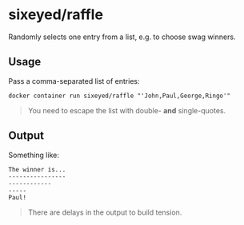 # sixeyed/raffle

Randomly selects one entry from a list, e.g. to choose swag winners.

## Usage

Pass a comma-separated list of entries:

```
docker container run sixeyed/raffle "'John,Paul,George,Ringo'"
```

> You need to escape the list with double- **and** single-quotes.

## Output

Something like:

```
The winner is...
----------------
------------
-----
Paul!
```

> There are delays in the output to build tension.